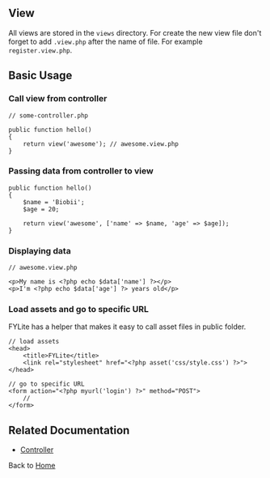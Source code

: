 ## View

All views are stored in the `views` directory. For create the new view file don't forget to add `.view.php` after the name of file. For example `register.view.php`.

## Basic Usage

### Call view from controller
```
// some-controller.php

public function hello()
{
    return view('awesome'); // awesome.view.php
}
```

### Passing data from controller to view
```
public function hello()
{
    $name = 'Biobii';
    $age = 20;

    return view('awesome', ['name' => $name, 'age' => $age]);
}
```

### Displaying data
```
// awesome.view.php

<p>My name is <?php echo $data['name'] ?></p>
<p>I'm <?php echo $data['age'] ?> years old</p>   
```

### Load assets and go to specific URL
FYLite has a helper that makes it easy to call asset files in public folder.
```
// load assets
<head>
    <title>FYLite</title>
    <link rel="stylesheet" href="<?php asset('css/style.css') ?>">
</head>

// go to specific URL
<form action="<?php myurl('login') ?>" method="POST">
    //
</form>
```

## Related Documentation
* [Controller](https://github.com/biobii/fylite/blob/master/docs/controller.md)

Back to [Home](https://github.com/biobii/fylite)


